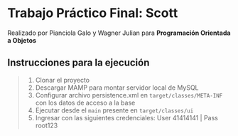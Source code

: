 # Trabajo Práctico Final: Scott
Realizado por Pianciola Galo y Wagner Julian para **Programación Orientada a Objetos**

## Instrucciones para la ejecución 
> 1. Clonar el proyecto
> 2. Descargar MAMP para montar servidor local de MySQL
> 3. Configurar archivo persistence.xml en `target/classes/META-INF` con los datos de acceso a la base
> 4. Ejecutar desde el `main` presente en `target/classes/ui`
> 5. Ingresar con las siguientes credenciales:
> User 41414141 | Pass root123
